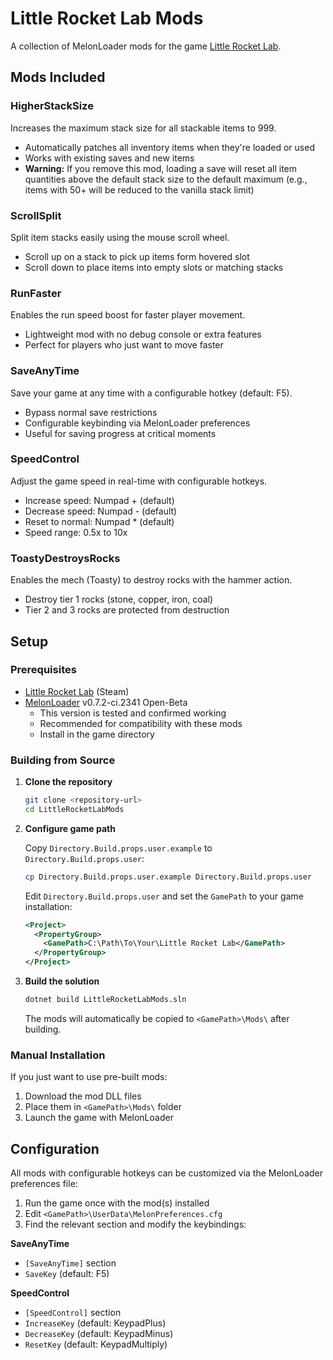 # Little Rocket Lab Mods

A collection of MelonLoader mods for the game [Little Rocket Lab](https://store.steampowered.com/app/2451100/Little_Rocket_Lab/).

## Mods Included

### HigherStackSize
Increases the maximum stack size for all stackable items to 999.
- Automatically patches all inventory items when they're loaded or used
- Works with existing saves and new items
- **Warning:** If you remove this mod, loading a save will reset all item quantities above the default stack size to the default maximum (e.g., items with 50+ will be reduced to the vanilla stack limit)

### ScrollSplit
Split item stacks easily using the mouse scroll wheel.
- Scroll up on a stack to pick up items form hovered slot
- Scroll down to place items into empty slots or matching stacks

### RunFaster
Enables the run speed boost for faster player movement.
- Lightweight mod with no debug console or extra features
- Perfect for players who just want to move faster

### SaveAnyTime
Save your game at any time with a configurable hotkey (default: F5).
- Bypass normal save restrictions
- Configurable keybinding via MelonLoader preferences
- Useful for saving progress at critical moments

### SpeedControl
Adjust the game speed in real-time with configurable hotkeys.
- Increase speed: Numpad + (default)
- Decrease speed: Numpad - (default)
- Reset to normal: Numpad * (default)
- Speed range: 0.5x to 10x

### ToastyDestroysRocks
Enables the mech (Toasty) to destroy rocks with the hammer action.
- Destroy tier 1 rocks (stone, copper, iron, coal)
- Tier 2 and 3 rocks are protected from destruction

## Setup

### Prerequisites
- [Little Rocket Lab](https://store.steampowered.com/app/2451100/Little_Rocket_Lab/) (Steam)
- [MelonLoader](https://melonwiki.xyz/) v0.7.2-ci.2341 Open-Beta
  - This version is tested and confirmed working
  - Recommended for compatibility with these mods
  - Install in the game directory

### Building from Source

1. **Clone the repository**
   ```bash
   git clone <repository-url>
   cd LittleRocketLabMods
   ```

2. **Configure game path**

   Copy `Directory.Build.props.user.example` to `Directory.Build.props.user`:
   ```bash
   cp Directory.Build.props.user.example Directory.Build.props.user
   ```

   Edit `Directory.Build.props.user` and set the `GamePath` to your game installation:
   ```xml
   <Project>
     <PropertyGroup>
       <GamePath>C:\Path\To\Your\Little Rocket Lab</GamePath>
     </PropertyGroup>
   </Project>
   ```

3. **Build the solution**
   ```bash
   dotnet build LittleRocketLabMods.sln
   ```

   The mods will automatically be copied to `<GamePath>\Mods\` after building.

### Manual Installation

If you just want to use pre-built mods:

1. Download the mod DLL files
2. Place them in `<GamePath>\Mods\` folder
3. Launch the game with MelonLoader

## Configuration

All mods with configurable hotkeys can be customized via the MelonLoader preferences file:

1. Run the game once with the mod(s) installed
2. Edit `<GamePath>\UserData\MelonPreferences.cfg`
3. Find the relevant section and modify the keybindings:

**SaveAnyTime**
- `[SaveAnyTime]` section
- `SaveKey` (default: F5)

**SpeedControl**
- `[SpeedControl]` section
- `IncreaseKey` (default: KeypadPlus)
- `DecreaseKey` (default: KeypadMinus)
- `ResetKey` (default: KeypadMultiply)


